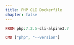 ```yaml
---
title: PHP CLI Dockerfile
chapter: false
---
```


```php
FROM php:7.2.5-cli-alpine3.7

CMD ["php", "--version"]
```
